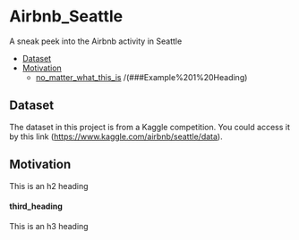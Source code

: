# Airbnb_Seattle
A sneak peek into the Airbnb activity in Seattle


- [Dataset](#Dataset)
- [Motivation](#motivation)
    + [no_matter_what_this_is](#THIR_heading)   /(###Example%201%20Heading)


## Dataset

The dataset in this project is from a Kaggle competition. You could access it by this link (https://www.kaggle.com/airbnb/seattle/data).

## Motivation

This is an h2 heading

#### third_heading

This is an h3 heading

